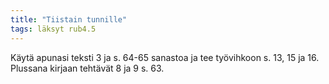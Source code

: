 ```yaml
---
title: "Tiistain tunnille"
tags: läksyt rub4.5
---
```


Käytä apunasi teksti 3 ja s. 64-65 sanastoa ja tee työvihkoon s. 13, 15 ja 16. Plussana kirjaan tehtävät 8 ja 9 s. 63.